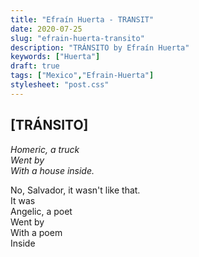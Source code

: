 ```yaml
---
title: "Efraín Huerta - TRANSIT"
date: 2020-07-25
slug: "efrain-huerta-transito"
description: "TRÁNSITO by Efraín Huerta"
keywords: ["Huerta"]
draft: true
tags: ["Mexico","Efrain-Huerta"]
stylesheet: "post.css"
---
```


## **[TRÁNSITO]**

*Homeric, a truck  
Went by  
With a house inside.*

No, Salvador, it wasn't like that.  
It was  
Angelic, a poet  
Went by  
With a poem  
Inside